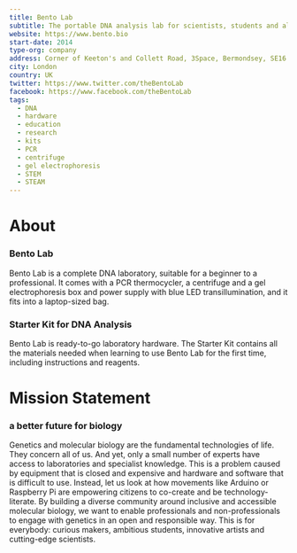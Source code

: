 ```yaml
---
title: Bento Lab
subtitle: The portable DNA analysis lab for scientists, students and all curious minds to engage with genetics and bioengineering.
website: https://www.bento.bio
start-date: 2014
type-org: company
address: Corner of Keeton's and Collett Road, 3Space, Bermondsey, SE16 4EE
city: London
country: UK
twitter: https://www.twitter.com/theBentoLab
facebook: https://www.facebook.com/theBentoLab
tags:
  - DNA 
  - hardware
  - education
  - research
  - kits
  - PCR
  - centrifuge
  - gel electrophoresis
  - STEM
  - STEAM
---
```


# About
### Bento Lab
Bento Lab is a complete DNA laboratory, suitable for a beginner to a professional. It comes with a PCR thermocycler, a centrifuge and a gel electrophoresis box and power supply with blue LED transillumination, and it fits into a laptop-sized bag.

### Starter Kit for DNA Analysis
Bento Lab is ready-to-go laboratory hardware. The Starter Kit contains all the materials needed when learning to use Bento Lab for the first time, including instructions and reagents.

# Mission Statement
### a better future for biology
Genetics and molecular biology are the fundamental technologies of life. They concern all of us. And yet, only a small number of experts have access to laboratories and specialist knowledge. This is a problem caused by equipment that is closed and expensive and hardware and software that is difficult to use.
Instead, let us look at how movements like Arduino or Raspberry Pi are empowering citizens to co-create and be technology-literate.
By building a diverse community around inclusive and accessible molecular biology, we want to enable professionals and non-professionals to engage with genetics in an open and responsible way. This is for everybody: curious makers, ambitious students, innovative artists and cutting-edge scientists.
